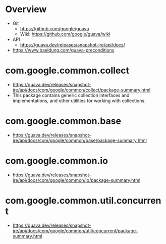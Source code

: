 # Overview

- Git
    + https://github.com/google/guava
    + Wiki: https://github.com/google/guava/wiki
- API
    + https://guava.dev/releases/snapshot-jre/api/docs/
- https://www.baeldung.com/guava-preconditions

# com.google.common.collect

- https://guava.dev/releases/snapshot-jre/api/docs/com/google/common/collect/package-summary.html
- This package contains generic collection interfaces and
  implementations, and other utilities for working with collections.

# com.google.common.base

- https://guava.dev/releases/snapshot-jre/api/docs/com/google/common/base/package-summary.html

# com.google.common.io

- https://guava.dev/releases/snapshot-jre/api/docs/com/google/common/io/package-summary.html

# com.google.common.util.concurrent

- https://guava.dev/releases/snapshot-jre/api/docs/com/google/common/util/concurrent/package-summary.html
